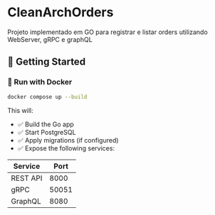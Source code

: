 # CleanArchOrders
Projeto implementado em GO para registrar e listar orders utilizando WebServer, gRPC e graphQL  

## 🚀 Getting Started

### 🐳 Run with Docker

```bash
docker compose up --build
````

This will:

- ✅ Build the Go app  
- ✅ Start PostgreSQL  
- ✅ Apply migrations (if configured)  
- ✅ Expose the following services:

| Service     | Port  |
|-------------|-------|
| REST API    | 8000  |
| gRPC        | 50051 |
| GraphQL     | 8080  |
